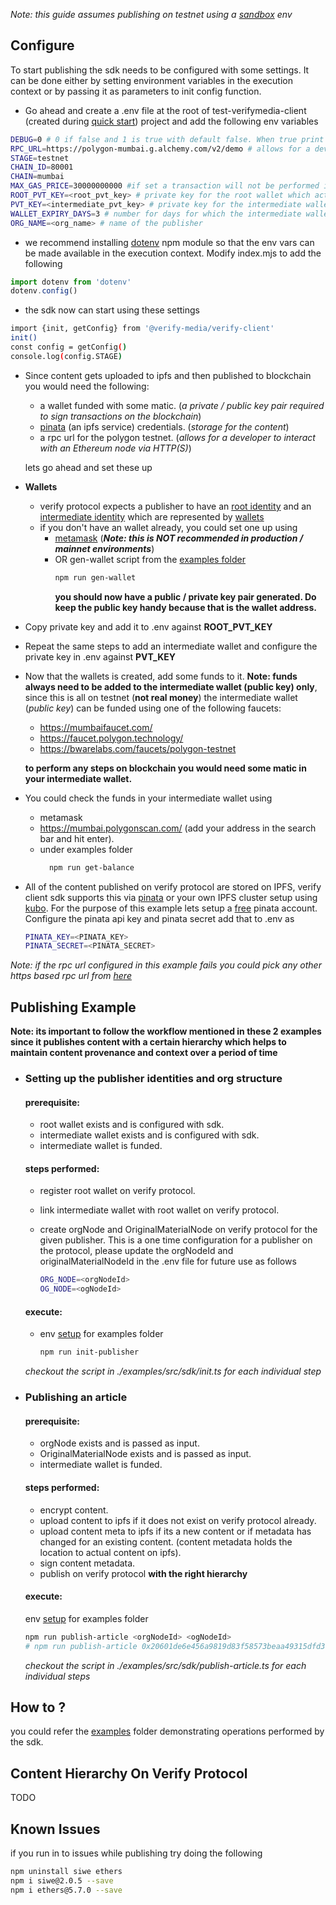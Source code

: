 _Note: this guide assumes publishing on testnet using a [sandbox](https://docs.verifymedia.com/smart-contracts/#sandbox) env_

## Configure

To start publishing the sdk needs to be configured with some settings. It can be done either by setting environment variables in the execution context or by passing it as parameters to init config function.

- Go ahead and create a .env file at the root of test-verifymedia-client (created during [quick start](https://github.com/verify-media/verify-client/blob/main/README.md#quick-start)) project and add the following env variables

```bash
DEBUG=0 # 0 if false and 1 is true with default false. When true print debug logs
RPC_URL=https://polygon-mumbai.g.alchemy.com/v2/demo # allows for a developer to interact with an Ethereum node via HTTP(S)
STAGE=testnet
CHAIN_ID=80001
CHAIN=mumbai
MAX_GAS_PRICE=30000000000 #if set a transaction will not be performed if network gas is above this limit
ROOT_PVT_KEY=<root_pvt_key> # private key for the root wallet which acts as the publishers identity
PVT_KEY=<intermediate_pvt_key> # private key for the intermediate wallet which acts as the signer, there could be more than one signer wallets hence its preferred to pass this value as a parameter instead
WALLET_EXPIRY_DAYS=3 # number for days for which the intermediate wallet is active and authorized
ORG_NAME=<org_name> # name of the publisher
```

- we recommend installing [dotenv](https://www.npmjs.com/package/dotenv) npm module so that the env vars can be made available in the execution context. Modify index.mjs to add the following

```javascript
import dotenv from 'dotenv'
dotenv.config()
```

- the sdk now can start using these settings

```bash
import {init, getConfig} from '@verify-media/verify-client'
init()
const config = getConfig()
console.log(config.STAGE)
```

- Since content gets uploaded to ipfs and then published to blockchain you would need the following:

  - a wallet funded with some matic. (_a private / public key pair required to sign transactions on the blockchain_)
  - [pinata](https://www.pinata.cloud/) (an ipfs service) credentials. (_storage for the content_)
  - a rpc url for the polygon testnet. (_allows for a developer to interact with an Ethereum node via HTTP(S)_)

  lets go ahead and set these up

- **Wallets**
  - verify protocol expects a publisher to have an [root identity](https://docs.verifymedia.com/publishing/identity/#registering-a-root-identity) and an [intermediate identity](https://docs.verifymedia.com/publishing/identity/#creating-a-intermediate-identity) which are represented by [wallets](https://ethereum.org/wallets)
  - if you don't have an wallet already, you could set one up using
    - [metamask](https://codehs.com/tutorial/jkeesh/how-to-set-up-an-ethereum-wallet-on-metamask) (_<b>Note: this is NOT recommended in production / mainnet environments</b>_)
    - OR gen-wallet script from the [examples folder](https://github.com/verify-media/verify-client/blob/main/example/README.md)
      ```bash
      npm run gen-wallet
      ```
      **you should now have a public / private key pair generated. Do keep the public key handy because that is the wallet address.**
- Copy private key and add it to .env against **ROOT_PVT_KEY**
- Repeat the same steps to add an intermediate wallet and configure the private key in .env against **PVT_KEY**

- Now that the wallets is created, add some funds to it.
  **Note: funds always need to be added to the intermediate wallet (public key) only**, since this is all on testnet (**not real money**) the intermediate wallet (_public key_) can be funded using one of the following faucets:

  - https://mumbaifaucet.com/
  - https://faucet.polygon.technology/
  - https://bwarelabs.com/faucets/polygon-testnet

  **to perform any steps on blockchain you would need some matic in your intermediate wallet.**

- You could check the funds in your intermediate wallet using
  - metamask
  - https://mumbai.polygonscan.com/ (add your address in the search bar and hit enter).
  - under examples folder
    ```bash
      npm run get-balance
    ```
- All of the content published on verify protocol are stored on IPFS, verify client sdk supports this via [pinata](https://www.pinata.cloud/) or your own IPFS cluster setup using [kubo](https://github.com/ipfs/kubo).
  For the purpose of this example lets setup a [free](https://www.pinata.cloud/pricing) pinata account. Configure the pinata api key and pinata secret add that to .env as

  ```bash
  PINATA_KEY=<PINATA_KEY>
  PINATA_SECRET=<PINATA_SECRET>
  ```

_Note: if the rpc url configured in this example fails you could pick any other https based rpc url from [here](https://chainlist.org/?search=mumbai&testnets=true)_

## Publishing Example

<b>Note: its important to follow the workflow mentioned in these 2 examples since it publishes content with a certain hierarchy which helps to maintain content provenance and context over a period of time</b>


- ### Setting up the publisher identities and org structure 
  #### prerequisite:
  - root wallet exists and is configured with sdk.
  - intermediate wallet exists and is configured with sdk.
  - intermediate wallet is funded.

  #### steps performed:
  - register root wallet on verify protocol.
  - link intermediate wallet with root wallet on verify protocol.
  - create orgNode and OriginalMaterialNode on verify protocol for the given publisher. This is a one time configuration for a publisher on the protocol, please update the orgNodeId and originalMaterialNodeId in the .env file for future use as follows

    ```bash
    ORG_NODE=<orgNodeId>
    OG_NODE=<ogNodeId>
    ```

  #### execute: 
  - env [setup](https://github.com/bclxyz/np-client/blob/master/example/README.md) for examples folder

    ```bash
    npm run init-publisher
    ```

  <i>checkout the script in ./examples/src/sdk/init.ts for each individual step</i>

- ### Publishing an article

  #### prerequisite:
  - orgNode exists and is passed as input.
  - OriginalMaterialNode exists and is passed as input.
  - intermediate wallet is funded.

  #### steps performed:
  - encrypt content.
  - upload content to ipfs if it does not exist on verify protocol already.
  - upload content meta to ipfs if its a new content or if metadata has changed for an existing content. (content metadata holds the location to actual content on ipfs).
  - sign content metadata.
  - publish on verify protocol <b>with the right hierarchy</b>


  #### execute: 
  env [setup](https://github.com/bclxyz/np-client/blob/master/example/README.md) for examples folder

  ```bash
  npm run publish-article <orgNodeId> <ogNodeId>
  # npm run publish-article 0x20601de6e456a9819d83f58573beaa49315dfd3af31bb030e4d85e19c3beb07f 0xeb6a6499ad57495ca0687e648821fe3b64df8a3c661eea30c2aed2f00eb1fdd8
  ```

  <i>checkout the script in ./examples/src/sdk/publish-article.ts for each individual steps</i>

## How to ?

you could refer the [examples](https://github.com/verify-media/verify-client/blob/main/example/README.md) folder demonstrating operations performed by the sdk.

## Content Hierarchy On Verify Protocol
TODO

## Known Issues

if you run in to issues while publishing try doing the following

```bash
npm uninstall siwe ethers
npm i siwe@2.0.5 --save
npm i ethers@5.7.0 --save
```
